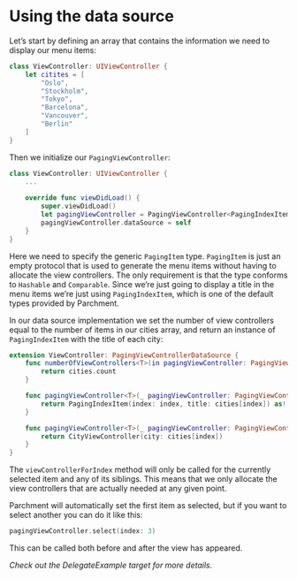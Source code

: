 # Using the data source

Let’s start by defining an array that contains the information we need to display our menu items:

```Swift
class ViewController: UIViewController {
    let citites = [
        "Oslo",
        "Stockholm",
        "Tokyo",
        "Barcelona",
        "Vancouver",
        "Berlin"
    ]
}
```

Then we initialize our `PagingViewController`:

```Swift
class ViewController: UIViewController {
    ...
    
    override func viewDidLoad() {
        super.viewDidLoad()
        let pagingViewController = PagingViewController<PagingIndexItem>()
        pagingViewController.dataSource = self
    }
}
```

Here we need to specify the generic `PagingItem` type. `PagingItem` is just an empty protocol that is used to generate the menu items without having to allocate the view controllers. The only requirement is that the type conforms to `Hashable` and `Comparable`. Since we’re just going to display a title in the menu items we’re just using  `PagingIndexItem`, which is one of the default types provided by Parchment. 

In our data source implementation we set the number of view controllers equal to the number of items in our cities array, and return an instance of `PagingIndexItem` with the title of each city:

```Swift
extension ViewController: PagingViewControllerDataSource {
    func numberOfViewControllers<T>(in pagingViewController: PagingViewController<T>) -> Int {
        return cities.count
    }

    func pagingViewController<T>(_ pagingViewController: PagingViewController<T>, pagingItemForIndex index: Int) -> T {
        return PagingIndexItem(index: index, title: cities[index]) as! T
    }

    func pagingViewController<T>(_ pagingViewController: PagingViewController<T>, viewControllerForIndex index: Int) -> UIViewController {
        return CityViewController(city: cities[index])
    }
}
```

The `viewControllerForIndex` method will only be called for the currently selected item and any of its siblings. This means that we only allocate the view controllers that are actually needed at any given point.

Parchment will automatically set the first item as selected, but if you want to select another you can do it like this:

```Swift
pagingViewController.select(index: 3)
```

This can be called both before and after the view has appeared.

_Check out the DelegateExample target for more details._